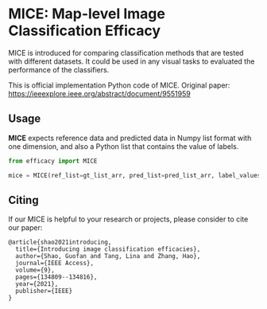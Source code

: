 # MICE: Map-level Image Classification Efficacy



MICE is introduced for comparing classification methods that are tested with different datasets. It could be used in any visual tasks to evaluated the performance of the classifiers.



This is official implementation Python code of MICE. Original paper: https://ieeexplore.ieee.org/abstract/document/9551959



## Usage



**MICE** expects reference data and predicted data in Numpy list format with one dimension, and also a Python list that contains the value of labels.



```python
from efficacy import MICE

mice = MICE(ref_list=gt_list_arr, pred_list=pred_list_arr, label_values=[0,1]) # binary classification
```



## Citing

If our MICE is helpful to your research or projects, please consider to cite our paper:
```
@article{shao2021introducing,
  title={Introducing image classification efficacies},
  author={Shao, Guofan and Tang, Lina and Zhang, Hao},
  journal={IEEE Access},
  volume={9},
  pages={134809--134816},
  year={2021},
  publisher={IEEE}
}
```
